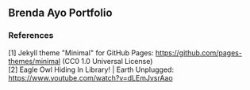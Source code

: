 ## Brenda Ayo Portfolio



### References

[1] Jekyll theme "Minimal" for GitHub Pages: https://github.com/pages-themes/minimal (CC0 1.0 Universal License)
<br>[2] Eagle Owl Hiding In Library! | Earth Unplugged: https://www.youtube.com/watch?v=dLEmJvsrAao

